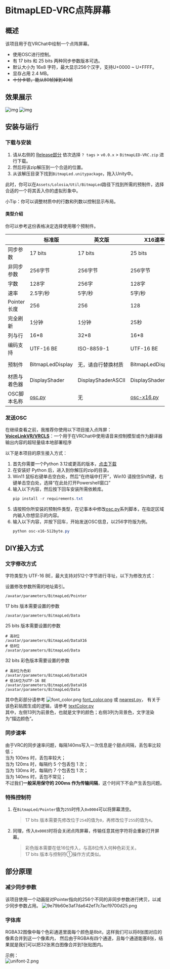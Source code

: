 # BitmapLED-VRC点阵屏幕

## 概述

该项目用于在VRChat中绘制一个点阵屏幕。

- 使用OSC进行控制。
- 有 17 bits 和 25 bits 两种同步参数版本可选。
- 默认大小为 16x8 字符，最大显示256个汉字，支持U+0000 ~ U+FFFF。
- 显存占用 2.4 MB。
- <del>十分卡顿，能从80帧掉到40帧</del>

## 效果展示

![img](./img/3d14ffe4d66bd87a9f73031ffd1d4e99.png)
![img](./img/6e9179165c4505c5320efa05cac26c18.png)

## 安装与运行

### 下载与安装

1. 请从右侧的 [Release部分](https://github.com/lolosiax/VRCBitmapLed/releases) 依次选择 `? tags` > `v0.0.x` > `BitmapLED-VRC.zip` 进行下载。  
2. 然后将该zip解压到一个合适的位置。  
3. 从该解压目录下找到`BitmapLed.unitypackage`，拖入Unity中。

此时，你可以在`Assets/Lolosia/Util/BitmapLed`路径下找到所需的预制件，选择合适的一个将其丢入你的虚拟形象中。  

小Tip：你可以调整材质中的行数和列数以控制显示布局。

#### 类型介绍  
你可以参考这份表格决定选择使用哪个预制件。

|           | 标准版              | 英文版                | X16速率版                   | 256字符版                                   | 256字符彩色版                                 |
|-----------|------------------|--------------------|--------------------------|------------------------------------------|------------------------------------------|
| 同步参数      | 17 bits          | 17 bits            | 25 bits                  | 25 bits                                  | 32 bits                                  |
| 非同步参数     | 256字节            | 256字节              | 256字节                    | 512字节                                    | 768字节                                    |
| 字数        | 128字             | 256字               | 128字                     | 256字                                     | 256字                                     |
| 速率        | 2.5字/秒           | 5字/秒               | 5字/秒                     | 5字/秒                                     | 5字/秒                                     |
| Pointer长度 | 256              | 256                | 128                      | 256                                      | 256                                      |
| 完全刷新      | 1分钟              | 1分钟                | 25秒                      | 1分钟                                      | 1分钟                                      |
| 列与行       | 16*8             | 32*8               | 16*8                     | 16*16                                    | 16*16                                    |
| 编码支持      | UTF-16 BE        | ISO-8859-1         | UTF-16 BE                | UTF-16 BE                                | UTF-16 BE                                |
| 预制件       | BitmapLedDisplay | 无，请自行替换材质          | BitmapLedDisplayX16      | BitmapLedDisplayX16-512byte              | BitmapLedDisplayX24-768byte              |
| 材质与着色器    | DisplayShader    | DisplayShaderASCII | DisplayShader            | DisplayShader512                         | DisplayShaderRGB768                      |
| OSC脚本名称   | [osc.py](BitmapLedPython/osc.py) | 无                  | [osc-x16.py](BitmapLedPython/osc-x16.py) | [osc-x16-512byte.py](BitmapLedPython/osc-x16-512byte.py) | [osc-x24-768byte.py](BitmapLedPython/osc-x24-768byte.py) |


### 发送OSC

在继续查看之前，我推荐你使用以下项目接入点阵屏：  
**[VoiceLinkVR/VRCLS](https://github.com/VoiceLinkVR/VRCLS)**：一个用于在VRChat中使用语音来控制模型或作为翻译器输出内容的超轻量级本地部署程序

以下是本项目的原生接入方式：

1. 首先你需要一个Python 3.12或更高的版本，[点击下载](https://www.python.org/ftp/python/3.13.2/python-3.13.2-amd64.exe)
2. 在安装好 Python 后，进入到你解压的zip的目录。
3. Win11 鼠标右键单击空白处，然后“在终端中打开”，Win10 请按住Shift键，右键单击空白处，选择“在此处打开Powershell窗口”
4. 输入以下内容，然后按下回车安装所需依赖库。
   ```powershell
   pip install -r requirements.txt
   ```
5. 请按照你所安装的预制件类型，在记事本中修改[osc.py](BitmapLedPython/osc.py)系列脚本，在指定区域内输入你想显示的内容。
6. 输入以下内容，并按下回车，开始发送OSC信息，以256字符版为例。
   ```powershell
   python osc-x16-512byte.py
   ```

## DIY接入方式

### 文字修改方式
字符类型为 UTF-16 BE，最大支持对512个字节进行寻址，以下为修改方式：

设置修改参数所需的地址索引。

```plaintext
/avatar/parameters/BitmapLed/Pointer
```

17 bits 版本需要设置的参数

```plaintext
/avatar/parameters/BitmapLed/Data
```

25 bits 版本需要设置的参数

```plaintext
# 高8位
/avatar/parameters/BitmapLed/DataX16
# 低8位
/avatar/parameters/BitmapLed/Data
```

32 bits 彩色版本需要设置的参数  
```plaintext
# 高8位为色彩
/avatar/parameters/BitmapLed/DataX24
# 低16位为UTF-16 BE
/avatar/parameters/BitmapLed/DataX16
/avatar/parameters/BitmapLed/Data
```
其中色彩部分请参考 ![font_color.png](Assets/Lolosia/Util/BitmapLed/Texture/font_color.png) [font_color.png](Assets/Lolosia/Util/BitmapLed/Texture/font_color.png) 或 [nearest.py](BitmapLedPython/nearest.py)，
有关于该色彩贴图生成的逻辑，请参考 [textColor.py](BitmapLedPython/sundry/textColor.py)  
其中，左侧13列为前景色，也就是文字的颜色；右侧3列为背景色，文字渲染为“描边颜色”。

### 同步速率

由于VRC的同步速率问题，每隔140ms写入一次信息是个甜点间隔，丢包率比较低；  
当为 100ms 时，丢包率较大；  
当为 120ms 时，每隔约 5 个包丢包 1 次；  
当为 130ms 时，每隔约 7 个包丢包 1 次；  
当为 140ms 时，丢包不常见；  
不过我们**一般采用保守的 200ms 作为传输间隔**，这个时间下不会产生丢包问题。

### 特殊控制符

1. 在`BitmapLed/Pointer`值为`255`时传入`0x0004`可以将屏幕清空。
   > 17 bits 版本需要先修改位于`254`的值为`0`，再修改位于`255`的值为`4`。
2. 同理，传入`0x0003`时将会关闭点阵屏幕，传输任意其他字符将会重新打开屏幕。
   > 彩色版本需要在低16位传入，与高8位传入何种色彩无关。  
   > 17 bits 版本与控制符①操作方式类似。

## 部分原理

### 减少同步参数

该项目使用一个动画层对Pointer指向的256个不同的非同步参数进行拷贝，以减少同步参数占用。
![9e79b60e3af7da642ef7c7acf9700d25.png](img/9e79b60e3af7da642ef7c7acf9700d25.png)

### 字体库

RGBA32图像中每个色彩通道里面每个颜色是8bit，这样我们可以将8张图对应的像素合并到这一个像素内，
然后由于RGBA有四个通道，且每个通道能塞8张，结果就是我们可以把32张黑白图像合并到1张贴图内。

示例：  
![unifont-2.png](Assets/Lolosia/Util/BitmapLed/Texture/2.png)